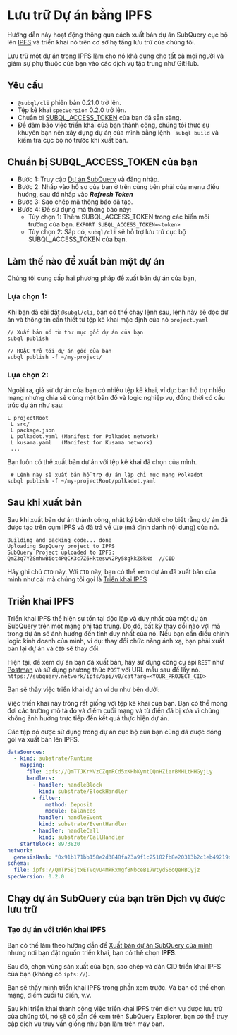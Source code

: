 # Lưu trữ Dự án bằng IPFS

Hướng dẫn này hoạt động thông qua cách xuất bản dự án SubQuery cục bộ lên [IPFS](https://ipfs.io/) và triển khai nó trên cơ sở hạ tầng lưu trữ của chúng tôi.

Lưu trữ một dự án trong IPFS làm cho nó khả dụng cho tất cả mọi người và giảm sự phụ thuộc của bạn vào các dịch vụ tập trung như GitHub.

## Yêu cầu

- `@subql/cli` phiên bản 0.21.0 trở lên.
- Tệp kê khai `specVersion` 0.2.0 trở lên.
- Chuẩn bị [SUBQL_ACCESS_TOKEN](#prepare-your-subql-access-token) của bạn đã sẵn sàng.
- Để đảm bảo việc triển khai của bạn thành công, chúng tôi thực sự khuyên bạn nên xây dựng dự án của mình bằng lệnh ` subql build` và kiểm tra cục bộ nó trước khi xuất bản.

## Chuẩn bị SUBQL_ACCESS_TOKEN của bạn

- Bước 1: Truy cập [Dự án SubQuery](https://project.subquery.network/) và đăng nhập.
- Bước 2: Nhấp vào hồ sơ của bạn ở trên cùng bên phải của menu điều hướng, sau đó nhấp vào **_Refresh Token_**
- Bước 3: Sao chép mã thông báo đã tạo.
- Bước 4: Để sử dụng mã thông báo này:
  - Tùy chọn 1: Thêm SUBQL_ACCESS_TOKEN trong các biến môi trường của bạn. `EXPORT SUBQL_ACCESS_TOKEN=<token>`
  - Tùy chọn 2: Sắp có, `subql/cli` sẽ hỗ trợ lưu trữ cục bộ SUBQL_ACCESS_TOKEN của bạn.

## Làm thế nào để xuất bản một dự án

Chúng tôi cung cấp hai phương pháp để xuất bản dự án của bạn,

### Lựa chọn 1:

Khi bạn đã cài đặt `@subql/cli`, bạn có thể chạy lệnh sau, lệnh này sẽ đọc dự án và thông tin cần thiết từ tệp kê khai mặc định của nó ` project.yaml `

```
// Xuất bản nó từ thư mục gốc dự án của bạn
subql publish

// HOẶC trỏ tới dự án gốc của bạn
subql publish -f ~/my-project/
```

### Lựa chọn 2:

Ngoài ra, giả sử dự án của bạn có nhiều tệp kê khai, ví dụ: bạn hỗ trợ nhiều mạng nhưng chia sẻ cùng một bản đồ và logic nghiệp vụ, đồng thời có cấu trúc dự án như sau:

```
L projectRoot
 L src/
 L package.json
 L polkadot.yaml (Manifest for Polkadot network)
 L kusama.yaml   (Manifest for Kusama network)
 ...
```

Bạn luôn có thể xuất bản dự án với tệp kê khai đã chọn của mình.

```
 # Lệnh này sẽ xuất bản hỗ trợ dự án lập chỉ mục mạng Polkadot
subql publish -f ~/my-projectRoot/polkadot.yaml
```

## Sau khi xuất bản

Sau khi xuất bản dự án thành công, nhật ký bên dưới cho biết rằng dự án đã được tạo trên cụm IPFS và đã trả về `CID` (mã định danh nội dung) của nó.

```
Building and packing code... done
Uploading SupQuery project to IPFS
SubQuery Project uploaded to IPFS: QmZ3q7YZSmhwBiot4PQCK3c7Z6HkteswN2Py58gkkZ8kNd  //CID
```

Hãy ghi chú `CID` này. Với `CID` này, bạn có thể xem dự án đã xuất bản của mình như cái mà chúng tôi gọi là [Triển khai IPFS](#ipfs-deployment)

## Triển khai IPFS

Triển khai IPFS thể hiện sự tồn tại độc lập và duy nhất của một dự án SubQuery trên một mạng phi tập trung. Do đó, bất kỳ thay đổi nào với mã trong dự án sẽ ảnh hưởng đến tính duy nhất của nó. Nếu bạn cần điều chỉnh logic kinh doanh của mình, ví dụ: thay đổi chức năng ánh xạ, bạn phải xuất bản lại dự án và `CID` sẽ thay đổi.

Hiện tại, để xem dự án bạn đã xuất bản, hãy sử dụng công cụ api `REST` như [Postman](https://web.postman.co/) và sử dụng phương thức `POST` với URL mẫu sau để lấy nó. `https://subquery.network/ipfs/api/v0/cat?arg=<YOUR_PROJECT_CID>`

Bạn sẽ thấy việc triển khai dự án ví dụ như bên dưới:

Việc triển khai này trông rất giống với tệp kê khai của bạn. Bạn có thể mong đợi các trường mô tả đó và điểm cuối mạng và từ điển đã bị xóa vì chúng không ảnh hưởng trực tiếp đến kết quả thực hiện dự án.

Các tệp đó được sử dụng trong dự án cục bộ của bạn cũng đã được đóng gói và xuất bản lên IPFS.

```yaml
dataSources:
  - kind: substrate/Runtime
    mapping:
      file: ipfs://QmTTJKrMVzCZqmRCd5xKHbKymtQQnHZierBMHLtHHGyjLy
      handlers:
        - handler: handleBlock
          kind: substrate/BlockHandler
        - filter:
            method: Deposit
            module: balances
          handler: handleEvent
          kind: substrate/EventHandler
        - handler: handleCall
          kind: substrate/CallHandler
    startBlock: 8973820
network:
  genesisHash: "0x91b171bb158e2d3848fa23a9f1c25182fb8e20313b2c1eb49219da7a70ce90c3"
schema:
  file: ipfs://QmTP5BjtxETVqvU4MkRxmgf8NbceB17WtydS6oQeHBCyjz
specVersion: 0.2.0
```

## Chạy dự án SubQuery của bạn trên Dịch vụ được lưu trữ

### Tạo dự án với triển khai IPFS

Bạn có thể làm theo hướng dẫn để [Xuất bản dự án SubQuery của mình](publish.md) nhưng nơi bạn đặt nguồn triển khai, bạn có thể chọn **IPFS**.

Sau đó, chọn vùng sản xuất của bạn, sao chép và dán CID triển khai IPFS của bạn (không có `ipfs://`).

Bạn sẽ thấy mình triển khai IPFS trong phần xem trước. Và bạn có thể chọn mạng, điểm cuối từ điển, v.v.

Sau khi triển khai thành công việc triển khai IPFS trên dịch vụ được lưu trữ của chúng tôi, nó sẽ có sẵn để xem trên SubQuery Explorer, bạn có thể truy cập dịch vụ truy vấn giống như bạn làm trên máy bạn.
